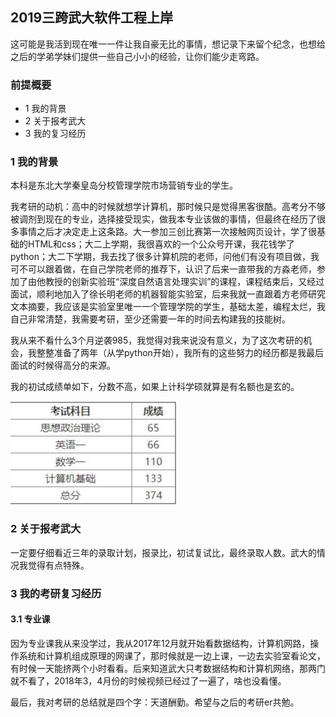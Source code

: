 ## 2019三跨武大软件工程上岸

这可能是我活到现在唯一一件让我自豪无比的事情，想记录下来留个纪念，也想给之后的学弟学妹们提供一些自己小小的经验，让你们能少走弯路。

### 前提概要

- 1 我的背景
- 2 关于报考武大 
- 3 我的复习经历

### 1 我的背景

本科是东北大学秦皇岛分校管理学院市场营销专业的学生。

我考研的动机：高中的时候就想学计算机，那时候只是觉得黑客很酷。高考分不够被调剂到现在的专业，选择接受现实，做我本专业该做的事情，但最终在经历了很多事情之后才决定走上这条路。大一参加三创比赛第一次接触网页设计，学了很基础的HTML和css；大二上学期，我很喜欢的一个公众号开课，我花钱学了python；大二下学期，我去找了很多计算机院的老师，问他们有没有项目做，我可不可以跟着做，在自己学院老师的推荐下，认识了后来一直带我的方淼老师，参加了由他教授的创新实验班“深度自然语言处理实训”的课程，课程结束后，又经过面试，顺利地加入了徐长明老师的机器智能实验室，后来我就一直跟着方老师研究文本摘要，我应该是实验室里唯一一个管理学院的学生，基础太差，编程太烂，我自己非常清楚，我需要考研，至少还需要一年的时间去构建我的技能树。

我从来不看什么3个月逆袭985，我觉得对我来说没有意义，为了这次考研的机会，我整整准备了两年（从学python开始），我所有的这些努力的经历都是我最后面试的时候得高分的来源。

我的初试成绩单如下，分数不高，如果上计科学硕就算是有名额也是玄的。

![成绩单](https://github.com/stuian/switch-marketing-to-computer/blob/master/pictures/scores.jpg?raw=true)

### 2 关于报考武大

一定要仔细看近三年的录取计划，报录比，初试复试比，最终录取人数。武大的情况我觉得有点特殊。



### 3 我的考研复习经历

#### 3.1 专业课

因为专业课我从来没学过，我从2017年12月就开始看数据结构，计算机网路，操作系统和计算机组成原理的网课了，那时候就是一边上课，一边去实验室看论文，有时候一天能挤两个小时看看。后来知道武大只考数据结构和计算机网络，那两门就不看了，2018年3，4月份的时候视频已经过了一遍了，啥也没看懂。

最后，我对考研的总结就是四个字：天道酬勤。希望与之后的考研er共勉。






